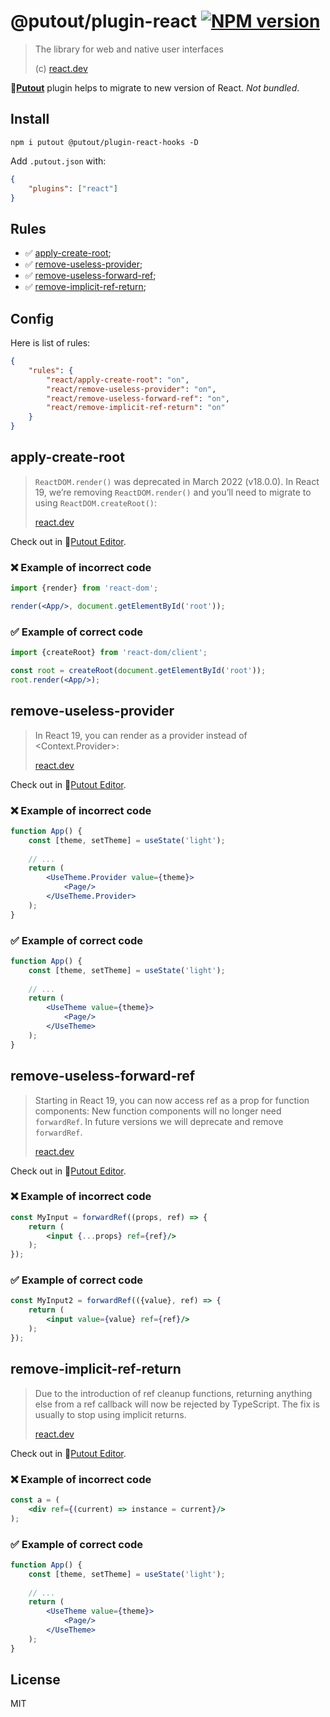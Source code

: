 # @putout/plugin-react [![NPM version][NPMIMGURL]][NPMURL]

[NPMIMGURL]: https://img.shields.io/npm/v/@putout/plugin-react-hooks.svg?style=flat&longCache=true
[NPMURL]: https://npmjs.org/package/@putout/plugin-react-hooks "npm"

> The library for web and native user interfaces
>
> (c) [react.dev](https://react.dev)

🐊[**Putout**](https://github.com/coderaiser/putout) plugin helps to migrate to new version of React. *Not bundled*.

## Install

```
npm i putout @putout/plugin-react-hooks -D
```

Add `.putout.json` with:

```json
{
    "plugins": ["react"]
}
```

## Rules

- ✅ [apply-create-root](#apply-create-root);
- ✅ [remove-useless-provider](#remove-useless-provider);
- ✅ [remove-useless-forward-ref](#remove-useless-forward-ref);
- ✅ [remove-implicit-ref-return](#remove-implicit-ref-return);

## Config

Here is list of rules:

```json
{
    "rules": {
        "react/apply-create-root": "on",
        "react/remove-useless-provider": "on",
        "react/remove-useless-forward-ref": "on",
        "react/remove-implicit-ref-return": "on"
    }
}
```

## apply-create-root

> `ReactDOM.render()` was deprecated in March 2022 (v18.0.0). In React 19, we’re removing `ReactDOM.render()` and you’ll need to migrate to using `ReactDOM.createRoot()`:
>
> [react.dev](https://react.dev/blog/2024/04/25/react-19-upgrade-guide#removed-reactdom-render)

Check out in 🐊[Putout Editor](https://putout.cloudcmd.io/#/gist/98f21f4826dba034cb0923a7933e959b/399ada3ea94e718a537e8348c710f14b7fc19c9e).

### ❌ Example of incorrect code

```jsx
import {render} from 'react-dom';

render(<App/>, document.getElementById('root'));
```

### ✅ Example of correct code

```jsx
import {createRoot} from 'react-dom/client';

const root = createRoot(document.getElementById('root'));
root.render(<App/>);
```

## remove-useless-provider

> In React 19, you can render <Context> as a provider instead of <Context.Provider>:
>
> [react.dev](https://react.dev/blog/2024/04/25/react-19#context-as-a-provider)

Check out in 🐊[Putout Editor](https://putout.cloudcmd.io/#/gist/51f66807ab67704288f2f737c5152e6c/8957e4a4beb17e175bff1b10e455ffda59d7c74a).

### ❌ Example of incorrect code

```jsx
function App() {
    const [theme, setTheme] = useState('light');
    
    // ...
    return (
        <UseTheme.Provider value={theme}>
            <Page/>
        </UseTheme.Provider>
    );
}
```

### ✅ Example of correct code

```jsx
function App() {
    const [theme, setTheme] = useState('light');
    
    // ...
    return (
        <UseTheme value={theme}>
            <Page/>
        </UseTheme>
    );
}
```

## remove-useless-forward-ref

> Starting in React 19, you can now access ref as a prop for function components:
> New function components will no longer need `forwardRef`.
> In future versions we will deprecate and remove `forwardRef`.
>
> [react.dev](https://react.dev/blog/2024/04/25/react-19#ref-as-a-prop)

Check out in 🐊[Putout Editor](https://putout.cloudcmd.io/#/gist/d35cf809dad425439de86ceaeca49d38/65229e30b43f072d4d6d04f3998fa47095a0a7f6).

### ❌ Example of incorrect code

```jsx
const MyInput = forwardRef((props, ref) => {
    return (
        <input {...props} ref={ref}/>
    );
});
```

### ✅ Example of correct code

```jsx
const MyInput2 = forwardRef(({value}, ref) => {
    return (
        <input value={value} ref={ref}/>
    );
});
```

## remove-implicit-ref-return

> Due to the introduction of ref cleanup functions, returning anything else from a ref callback will now be rejected by TypeScript. The fix is usually to stop using implicit returns.
>
> [react.dev](https://react.dev/blog/2024/04/25/react-19#context-as-a-provider)

Check out in 🐊[Putout Editor](https://putout.cloudcmd.io/#/gist/dc0c3eb7a20d54645c57e5c1c1321f65/940cde047eeef97f3a00c662e6ea86167dd0f71c).

### ❌ Example of incorrect code

```jsx
const a = (
    <div ref={(current) => instance = current}/>
);
```

### ✅ Example of correct code

```jsx
function App() {
    const [theme, setTheme] = useState('light');
    
    // ...
    return (
        <UseTheme value={theme}>
            <Page/>
        </UseTheme>
    );
}
```

## License

MIT
